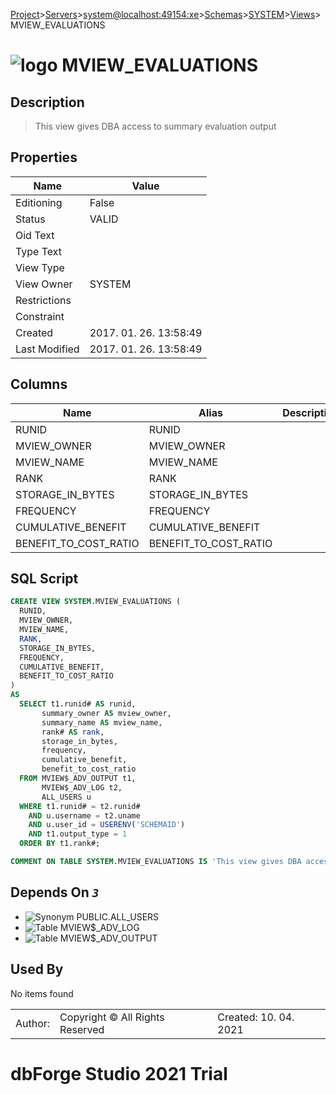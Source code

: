[Project](../../../../../startpage.md)>[Servers](../../../../Servers.md)>[system@localhost:49154:xe](../../../system@localhost_49154_xe.md)>[Schemas](../../Databases.md)>[SYSTEM](../SYSTEM.md)>[Views](Views.md)>MVIEW_EVALUATIONS


# ![logo](../../../../../Images/view64.svg) MVIEW_EVALUATIONS

## <a name="#Description"></a>Description
> This view gives DBA access to summary evaluation output
## <a name="#Properties"></a>Properties
|Name|Value|
|---|---|
|Editioning|False|
|Status|VALID|
|Oid Text||
|Type Text||
|View Type||
|View Owner|SYSTEM|
|Restrictions||
|Constraint||
|Created|2017. 01. 26. 13:58:49|
|Last Modified|2017. 01. 26. 13:58:49|


## <a name="#Columns"></a>Columns
|Name|Alias|Description|
|---|---|---|
|RUNID|RUNID||
|MVIEW_OWNER|MVIEW_OWNER||
|MVIEW_NAME|MVIEW_NAME||
|RANK|RANK||
|STORAGE_IN_BYTES|STORAGE_IN_BYTES||
|FREQUENCY|FREQUENCY||
|CUMULATIVE_BENEFIT|CUMULATIVE_BENEFIT||
|BENEFIT_TO_COST_RATIO|BENEFIT_TO_COST_RATIO||

## <a name="#SqlScript"></a>SQL Script
```SQL
CREATE VIEW SYSTEM.MVIEW_EVALUATIONS (
  RUNID,
  MVIEW_OWNER,
  MVIEW_NAME,
  RANK,
  STORAGE_IN_BYTES,
  FREQUENCY,
  CUMULATIVE_BENEFIT,
  BENEFIT_TO_COST_RATIO
)
AS
  SELECT t1.runid# AS runid,
       summary_owner AS mview_owner,
       summary_name AS mview_name,
       rank# AS rank,
       storage_in_bytes,
       frequency,
       cumulative_benefit,
       benefit_to_cost_ratio
  FROM MVIEW$_ADV_OUTPUT t1,
       MVIEW$_ADV_LOG t2,
       ALL_USERS u
  WHERE t1.runid# = t2.runid#
    AND u.username = t2.uname
    AND u.user_id = USERENV('SCHEMAID')
    AND t1.output_type = 1
  ORDER BY t1.rank#;

COMMENT ON TABLE SYSTEM.MVIEW_EVALUATIONS IS 'This view gives DBA access to summary evaluation output';
```

## <a name="#DependsOn"></a>Depends On _`3`_
- ![Synonym](../../../../../Images/synonym.svg) PUBLIC.ALL_USERS
- ![Table](../../../../../Images/table.svg) MVIEW$_ADV_LOG
- ![Table](../../../../../Images/table.svg) MVIEW$_ADV_OUTPUT


## <a name="#UsedBy"></a>Used By
No items found

||||
|---|---|---|
|Author: |Copyright © All Rights Reserved|Created: 10. 04. 2021|
# dbForge Studio 2021 Trial